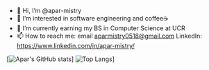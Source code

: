 - 👋 Hi, I’m @apar-mistry
- 👀 I’m interested in software engineering and coffee☕️
- 🌱 I’m currently earning my BS in Computer Science at UCR
- 📫 How to reach me: email aparmistry0518@gmail.com  LinkedIn: https://www.linkedin.com/in/apar-mistry/ 

<!---
apar-mistry/apar-mistry is a ✨ special ✨ repository because its `README.md` (this file) appears on your GitHub profile.
You can click the Preview link to take a look at your changes.
--->
[![Apar's GitHub stats](https://github-readme-stats.vercel.app/api?username=apar-mistry&theme=dark&show_icons=true)]
![Top Langs](https://github-readme-stats.vercel.app/api/top-langs/?username=apar-mistry&theme=dark&show_icons=true)]
